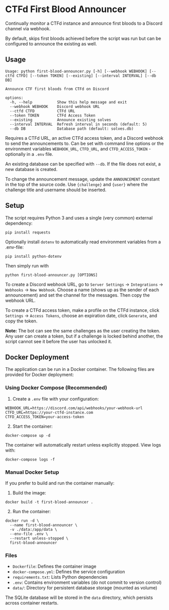 # CTFd First Blood Announcer

Continually monitor a CTFd instance and announce first bloods to a Discord channel via webhook.

By default, skips first bloods achieved before the script was run but can be configured to announce the existing as well.

## Usage

```
Usage: python first-blood-announcer.py [-h] [--webhook WEBHOOK] [--ctfd CTFD] [--token TOKEN] [--existing] [--interval INTERVAL] [--db DB]

Announce CTF first bloods from CTFd on Discord

options:
  -h, --help           Show this help message and exit
  --webhook WEBHOOK    Discord webhook URL
  --ctfd CTFD          CTFd URL
  --token TOKEN        CTFd Access Token
  --existing           Announce existing solves
  --interval INTERVAL  Refresh interval in seconds (default: 5)
  --db DB              Database path (default: solves.db)
```

Requires a CTFd URL, an active CTFd access token, and a Discord webhook to send the announcements to.
Can be set with command line options or the environment variables `WEBHOOK_URL`, `CTFD_URL`, and `CTFD_ACCESS_TOKEN` - optionally in a `.env` file.

An existing database can be specified with `--db`. If the file does not exist, a new database is created.

To change the announcement message, update the `ANNOUNCEMENT` constant in the top of the source code.
Use `{challenge}` and `{user}` where the challenge title and username should be inserted.

## Setup

The script requires Python 3 and uses a single (very common) external dependency:

```
pip install requests
```

Optionally install `dotenv` to automatically read environment variables from a .env-file:

```
pip install python-dotenv
```

Then simply run with

```
python first-blood-announcer.py [OPTIONS]
```

To create a Discord webhook URL, go to `Server Settings` -> `Integrations` -> `Webhooks` -> `New Webhook`.
Choose a name (shows up as the sender of each announcement) and set the channel for the messages. Then copy the webhook URL.

To create a CTFd access token, make a profile on the CTFd instance, click `Settings` -> `Access Tokens`, choose an expiration date, click `Generate`, and copy the token.

**Note:** The bot can see the same challenges as the user creating the token.
Any user can create a token, but if a challenge is locked behind another, the script cannot see it before the user has unlocked it.

## Docker Deployment

The application can be run in a Docker container. The following files are provided for Docker deployment:

### Using Docker Compose (Recommended)

1. Create a `.env` file with your configuration:

```
WEBHOOK_URL=https://discord.com/api/webhooks/your-webhook-url
CTFD_URL=https://your-ctfd-instance.com
CTFD_ACCESS_TOKEN=your-access-token
```

2. Start the container:
```
docker-compose up -d
```

The container will automatically restart unless explicitly stopped. View logs with:
```
docker-compose logs -f
```

### Manual Docker Setup

If you prefer to build and run the container manually:

1. Build the image:
```
docker build -t first-blood-announcer .
```

2. Run the container:
```
docker run -d \
  --name first-blood-announcer \
  -v ./data:/app/data \
  --env-file .env \
  --restart unless-stopped \
  first-blood-announcer
```

### Files

- `Dockerfile`: Defines the container image
- `docker-compose.yml`: Defines the service configuration
- `requirements.txt`: Lists Python dependencies
- `.env`: Contains environment variables (do not commit to version control)
- `data/`: Directory for persistent database storage (mounted as volume)

The SQLite database will be stored in the `data` directory, which persists across container restarts.
